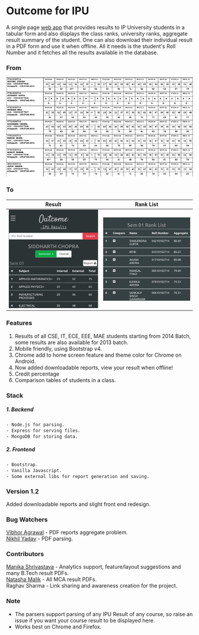 # Outcome for IPU

A single page [web app](https://outcome-ipu.herokuapp.com) that provides results to IP University students in a tabular form and also displays the class ranks, university ranks, aggregate result summary of the student. One can also download their individual result in a PDF form and use it when offline. All it needs is the student's Roll Number and it fetches all the results available in the database.

### From
![PDF](Screenshots/PdfScaled.png)

### To
Result             |  Rank List
:-------------------------:|:-------------------------:
![Result Page](Screenshots/ResultPageScaled.png)  |  ![Rank Lists](Screenshots/RankListsScaled.png)

### Features
1. Results of all CSE, IT, ECE, EEE, MAE students starting from 2014 Batch, some results are also available for 2013 batch.
2. Mobile friendly, using Bootstrap v4.
3. Chrome add to home screen feature and theme color for Chrome on Android.
4. Now added downloadable reports, view your result when offline!
5. Credit percentage 
6. Comparison tables of students in a class.

### Stack
##### 1. Backend
	- Node.js for parsing.
	- Express for serving files.
	- MongoDB for storing data. 

##### 2. Frontend
	- Bootstrap.
	- Vanilla Javascript.
	- Some external libs for report generation and saving.

### Version 1.2
Added downloadable reports and slight front end redesign.

### Bug Watchers
[Vibhor Agrawal](https://github.com/vibhor1997a) - PDF reports aggregate problem.  
[Nikhil Yadav](https://github.com/sam1803) - PDF parsing.

### Contributors
[Manika Shrivastava](https://about.me/manikashrivastava) - Analytics support, feature/layout suggestions and many B.Tech result PDFs.  
[Natasha Malik](https://github.com/NatashaMalik-50) - All MCA result PDFs.  
Raghav Sharma - Link sharing and awareness creation for the project.  

### Note

* The parsers support parsing of any IPU Result of any course, so raise an issue if you want your course result to be displayed here.
* Works best on Chrome and Firefox.
